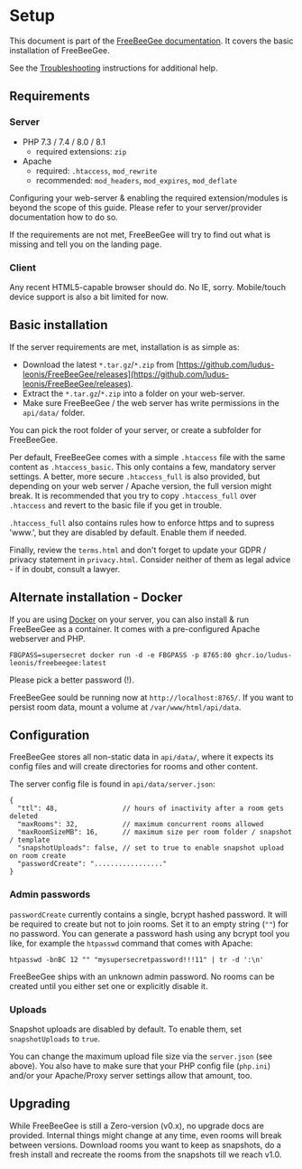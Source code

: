 # Setup

This document is part of the [FreeBeeGee documentation](DOCS.md). It covers the basic installation of FreeBeeGee.

See the [Troubleshooting](troubleshooting.md) instructions for additional help.

## Requirements

### Server

* PHP 7.3 / 7.4 / 8.0 / 8.1
  * required extensions: `zip`
* Apache
  * required: `.htaccess`, `mod_rewrite`
  * recommended: `mod_headers`, `mod_expires`, `mod_deflate`

Configuring your web-server & enabling the required extension/modules is beyond the scope of this guide. Please refer to your server/provider documentation how to do so.

If the requirements are not met, FreeBeeGee will try to find out what is missing and tell you on the landing page.

### Client

Any recent HTML5-capable browser should do. No IE, sorry. Mobile/touch device support is also a bit limited for now.


## Basic installation

If the server requirements are met, installation is as simple as:

* Download the latest `*.tar.gz`/`*.zip` from [https://github.com/ludus-leonis/FreeBeeGee/releases](https://github.com/ludus-leonis/FreeBeeGee/releases).
* Extract the `*.tar.gz`/`*.zip` into a folder on your web-server.
* Make sure FreeBeeGee / the web server has write permissions in the `api/data/` folder.

You can pick the root folder of your server, or create a subfolder for FreeBeeGee.

Per default, FreeBeeGee comes with a simple `.htaccess` file with the same content as `.htaccess_basic`. This only contains a few, mandatory server settings. A better, more secure `.htaccess_full` is also provided, but depending on your web server / Apache version, the full version might break. It is recommended that you try to copy `.htaccess_full` over `.htaccess` and revert to the basic file if you get in trouble.

`.htaccess_full` also contains rules how to enforce https and to supress 'www.', but they are disabled by default. Enable them if needed.

Finally, review the `terms.html` and don't forget to update your GDPR / privacy statement in `privacy.html`. Consider neither of them as legal advice - if in doubt, consult a lawyer.


## Alternate installation - Docker

If you are using [Docker](https://en.wikipedia.org/wiki/Docker_(software)) on your server, you can also install & run FreeBeeGee as a container. It comes with a pre-configured Apache webserver and PHP.

```
FBGPASS=supersecret docker run -d -e FBGPASS -p 8765:80 ghcr.io/ludus-leonis/freebeegee:latest
```

Please pick a better password (!).

FreeBeeGee sould be running now at `http://localhost:8765/`. If you want to persist room data, mount a volume at `/var/www/html/api/data`.


## Configuration

FreeBeeGee stores all non-static data in `api/data/`, where it expects its config files and will create directories for rooms and other content.

The server config file is found in `api/data/server.json`:

```
{
  "ttl": 48,                // hours of inactivity after a room gets deleted
  "maxRooms": 32,           // maximum concurrent rooms allowed
  "maxRoomSizeMB": 16,      // maximum size per room folder / snapshot / template
  "snapshotUploads": false, // set to true to enable snapshot upload on room create
  "passwordCreate": "................."
}
```

### Admin passwords

`passwordCreate` currently contains a single, bcrypt hashed password. It will be required to create but not to join rooms. Set it to an empty string (`""`) for no password. You can generate a password hash using any bcrypt tool you like, for example the `htpasswd` command that comes with Apache:

```
htpasswd -bnBC 12 "" "mysupersecretpassword!!!11" | tr -d ':\n'
```

FreeBeeGee ships with an unknown admin password. No rooms can be created until you either set one or explicitly disable it.

### Uploads

Snapshot uploads are disabled by default. To enable them, set `snapshotUploads` to `true`.

You can change the maximum upload file size via the `server.json` (see above). You also have to make sure that your PHP config file (`php.ini`) and/or your Apache/Proxy server settings allow that amount, too.

## Upgrading

While FreeBeeGee is still a Zero-version (v0.x), no upgrade docs are provided. Internal things might change at any time, even rooms will break between versions. Download rooms you want to keep as snapshots, do a fresh install and recreate the rooms from the snapshots till we reach v1.0.
